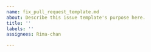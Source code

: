 ```yaml
---
name: fix_pull_request_template.md
about: Describe this issue template's purpose here.
title: ''
labels: ''
assignees: Rima-chan

---
```



